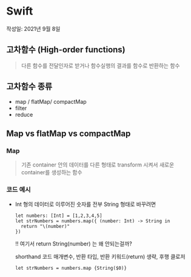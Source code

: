 # Swift 
작성일: 2021년 9월 8일

## 고차함수 (High-order functions)
  > 다른 함수를 전달인자로 받거나 함수실행의 결과를 함수로 반환하는 함수

## 고차함수 종류
* map / flatMap/ compactMap
* filter
* reduce

## Map vs flatMap vs compactMap
### Map
  > 기존 container 안의 데이터를 다른 형태로 transform 시켜서 새로운 container를 생성하는 함수 
### 코드 예시
- Int 형의 데이터로 이루어진 숫자를 전부 String 형태로 바꾸려면
  ```
  let numbers: [Int] = [1,2,3,4,5]
  let strNumbers = numbers.map({ (number: Int) -> String in
    return "\(number)"
  })
  ```
  !! 여기서 return String(number) 는 왜 안되는걸까?
  
  
  shorthand 코드
  매개변수, 반환 타입, 반환 키워드(return) 생략, 후행 클로저
  ```
  let strNumbers = numbers.map {String($0)}
  ```
  
  

